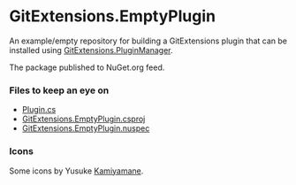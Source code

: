 # GitExtensions.EmptyPlugin
An example/empty repository for building a GitExtensions plugin that can be installed using [GitExtensions.PluginManager](https://github.com/maraf/GitExtensions.PluginManager).

The package published to NuGet.org feed.

### Files to keep an eye on
 - [Plugin.cs](src/GitExtensions.EmptyPlugin/Plugin.cs)
 - [GitExtensions.EmptyPlugin.csproj](src/GitExtensions.EmptyPlugin/GitExtensions.EmptyPlugin.csproj)
 - [GitExtensions.EmptyPlugin.nuspec](src/GitExtensions.EmptyPlugin/GitExtensions.EmptyPlugin.nuspec)

### Icons

Some icons by Yusuke [Kamiyamane](http://p.yusukekamiyamane.com).
